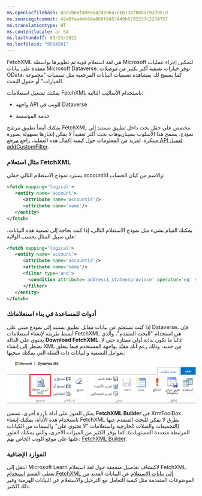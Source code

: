```yaml
---
ms.openlocfilehash: 8adc060f49e9a42410647ebb134f808a792d951d
ms.sourcegitcommit: 42a0faa4dc64a860f6457449b0792257c2254757
ms.translationtype: HT
ms.contentlocale: ar-SA
ms.lasthandoff: 09/23/2022
ms.locfileid: "9584201"
---
```

FetchXML هي لغة استعلام قوية تم تطويرها بواسطة Microsoft لتمكين إجراء عمليات معقدة على بيانات Microsoft Dataverse. يوفر خيارات تصفية أكثر بكثير من موصلات OData، كما يسمح لك بمشاهدة تسميات البيانات المرجعية مثل تسميات "مجموعة الخيارات" أو حقول البحث.

يمكنك تشغيل استعلامات FetchXML باستخدام الأساليب التالية:

-   واجهة API للويب في Dataverse

-   خدمة المؤسسة

يمكنك أيضاً تطبيق مرشح FetchXML مخصص على حقل بحث داخل تطبيق مستند إلى نموذج. يسمح هذا الأسلوب بسيناريوهات بحث أكثر تعقيداً لا يمكن إنجازها بسهولة بصورة مبتكرة. لمزيد من المعلومات حول كيفية إكمال هذه العملية، راجع [مرجع API لعميل addCustomFilter](/power-apps/developer/model-driven-apps/clientapi/reference/controls/addcustomfilter/?azure-portal=true).

### <a name="example-fetchxml-query"></a>مثال استعلام FetchXML

يسترد نموذج الاستعلام التالي حقلي accountid والاسم من كيان الحساب:

```xml
<fetch mapping='logical'>   
   <entity name='account'>  
      <attribute name='accountid'/>   
      <attribute name='name'/>   
   </entity>  
</fetch>  
```

يمكنك القيام بشيء مثل نموذج الاستعلام التالي، إذا كنت بحاجة إلى تصفية هذه البيانات، على سبيل المثال بحسب الولاية:

```xml
<fetch mapping='logical'>  
   <entity name='account'>   
      <attribute name='accountid'/>   
      <attribute name='name'/>   
      <filter type='and'>   
        <condition attribute='address1_stateorprovince' operator='eq' value='WA' />   
      </filter>   
   </entity>   
</fetch>  
```

### <a name="tools-to-help-build-your-queries"></a>أدوات للمساعدة في بناء استعلاماتك

إذا كنت تستعلم عن بيانات مقابل تطبيق يستند إلى نموذج مبني على Dataverse، فإن أبسط طريقة لإنشاء استعلامات FetchXML هي استخدام "البحث المتقدم"، والذي يحتوي على الدالة **Download FetchXML**. غالباً ما تكون بداية أولى ممتازة حتى لا تضطر إلى إنشاء XML من جديد، وذلك رغم أنك مقيّد بواجهة المستخدم فيما يتعلق بعوامل التصفية والبيانات ذات الصلة التي يمكنك سحبها.

![لقطة شاشة لـ "تنزيل Fetch XML في البحث المتقدم".](../media/unit5-image1.png)

يمكن العثور على أداة بارزة أخرى، تسمى **FetchXML Builder** في XrmToolBox. باستخدام هذه الأداة، يمكنك إنشاء FetchXML بطرق لا يمكن للبحث المتقدم عنها (التجميعات والصلات الخارجية واستعلامات "لا تحتوي على" والسمات من الكيانات المرتبطة متعددة المستويات). كما يوفر الكثير من الميزات الأخرى، والتي يمكنك العثور عليها على موقع الويب الخاص بهم: [FetchXML Builder](https://fetchxmlbuilder.com/?azure-portal=true).

### <a name="additional-resources"></a>الموارد الإضافية

انتقل إلى Microsoft Learn لاكتشاف تفاصيل متعمقة حول لغة استعلام FetchXML. يغطي القسم [استخدام FetchXML إلى بيانات الاستعلام](/power-apps/developer/common-data-service/use-fetchxml-construct-query/?azure-portal=true) عن البيانات العديد من الموضوعات المتقدمة مثل كيفية التعامل مع الترحيل والاستعلام عن البيانات الهرمية وغير ذلك الكثير.

